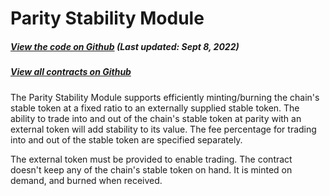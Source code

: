 # Parity Stability Module
<Zoe-Version/>

##### [View the code on Github](https://github.com/Agoric/agoric-sdk/blob/50cd3e240fb33079948fa03b32bda86276879b4a/packages/inter-protocol/src/psm/psm.js#L27) (Last updated: Sept 8, 2022)
##### [View all contracts on Github](https://github.com/Agoric/agoric-sdk/tree/HEAD/packages/zoe/src/contracts)

The Parity Stability Module supports efficiently minting/burning the chain's
stable token at a fixed ratio to an externally supplied stable token. The ability
to trade into and out of the chain's stable token at parity with an external token
will add stability to its value. The fee percentage for trading into and out of the
stable token are specified separately.

The external token must be provided to enable trading. The contract doesn't
keep any of the chain's stable token on hand. It is minted on demand, and
 burned when received.
